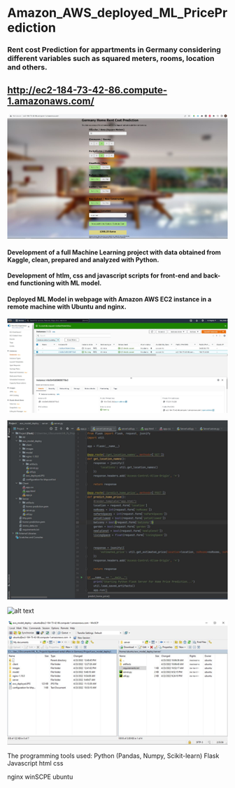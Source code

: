 # Amazon_AWS_deployed_ML_PricePrediction

### Rent cost Prediction for appartments in Germany considering different variables such as squared meters, rooms, location and others.

## __http://ec2-184-73-42-86.compute-1.amazonaws.com/__

![alt text](https://github.com/Kevin-Meda/Amazon_AWS_deployed_ML_PricePrediction/blob/main/images/aws_deployed.JPG)

#### Development of a full Machine Learning project with data obtained from Kaggle, clean, prepared and analyzed with Python.
#### Development of htlm, css and javascript scripts for front-end and back-end functioning with ML model.
#### Deployed ML Model in webpage with Amazon AWS EC2 instance in a remote machine with Ubuntu and nginx.

![alt text](https://github.com/Kevin-Meda/Amazon_AWS_deployed_ML_PricePrediction/blob/main/images/aws_ec2_instance.JPG)

![alt text](https://github.com/Kevin-Meda/Amazon_AWS_deployed_ML_PricePrediction/blob/main/images/pycharm_server.JPG)

![alt text](https://github.com/Kevin-Meda/Amazon_AWS_deployed_ML_PricePrediction/blob/main/images/ubuntu_terminal.JPG)

![alt text](https://github.com/Kevin-Meda/Amazon_AWS_deployed_ML_PricePrediction/blob/main/images/winSCP_transferfiles.JPG)


The programming tools used:
Python (Pandas, Numpy, Scikit-learn)
Flask
Javascript 
html
css

nginx
winSCPE
ubuntu
